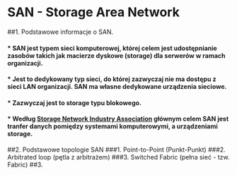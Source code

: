 # SAN - Storage Area Network

##1. Podstawowe informacje o SAN. 
 #### * SAN jest typem sieci komputerowej, której celem jest udostępnianie zasobów takich jak macierze dyskowe (storage) dla serwerów w ramach organizacji.
 #### * Jest to dedykowany typ sieci, do której zazwyczaj nie ma dostępu z sieci LAN organizacji. SAN ma własne dedykowane urządzenia sieciowe.
 #### * Zazwyczaj jest to storage typu blokowego.
 #### * Według [Storage Network Industry Association](http://www.snia.org/about) głównym celem SAN jest tranfer danych pomiędzy systemami komputerowymi, a urządzeniami storage.
##2. Podstawowe topologie SAN
   ###1. Point-to-Point (Punkt-Punkt)
   ###2. Arbitrated loop (pętla z arbitrażem)
   ###3. Switched Fabric (pełna sieć - tzw. Fabric)
##3. 


